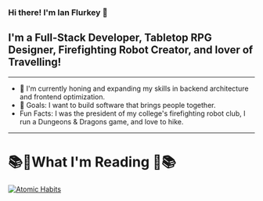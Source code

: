 ### Hi there! I'm Ian Flurkey 👋

## I'm a Full-Stack Developer, Tabletop RPG Designer, Firefighting Robot Creator, and lover of Travelling!

---

- 🧠 I'm currently honing and expanding my skills in backend architecture and frontend optimization.
- 🥅 Goals: I want to build software that brings people together.
- Fun Facts: I was the president of my college's firefighting robot club, I run a Dungeons & Dragons game, and love to hike.

---

# 📚📖What I'm Reading 📖📚

[![Atomic Habits](https://images-na.ssl-images-amazon.com/images/I/91bYsX41DVL.jpg)](https://jamesclear.com/atomic-habits)

